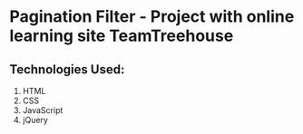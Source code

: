 # Pagination Filter - Project with online learning site TeamTreehouse

## Technologies Used:
1. HTML
2. CSS
3. JavaScript
4. jQuery
